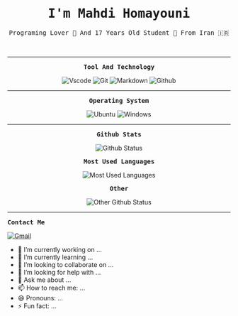 <p align="center"><h1 align="center"><samp> I'm Mahdi Homayouni </samp></h1></p>
<p align="center"><samp> Programing Lover 💙 And 17 Years Old Student 📘 From Iran 🇮🇷 </samp></p>
<br>
<hr>

<p align="center"><samp><strong>Tool And Technology</strong></samp></p>
<p align="center">
  <img src="https://img.shields.io/badge/-vscode-black?style=for-the-badge&logo=Visual-Studio-Code&logoColor=blue" alt="Vscode" />
  <img src="https://img.shields.io/badge/-git-gray?style=for-the-badge&logo=git" alt="Git" />
  <img src="https://img.shields.io/badge/-markdown-black?style=for-the-badge&logo=markdown" alt="Markdown" />
  <img src="https://img.shields.io/badge/-Github-black?style=for-the-badge&logo=github" alt="Github" />
</p>

<hr>

<p align="center"><samp><strong>Operating System</strong></samp></p>
<p align="center">
  <img src="https://img.shields.io/badge/-Ubuntu-orange?style=for-the-badge&logo=ubuntu&logoColor=white" alt="Ubuntu" />
  <img src="https://img.shields.io/badge/-Windows-white?style=for-the-badge&logo=windows&logoColor=blue" alt="Windows" />

</p>

<hr>

<p align="center"><samp><strong>Github Stats</strong></samp></p>
<p align="center">
  <img src="https://github-readme-stats.vercel.app/api?username=mahdihomayouni&show_icons=true&hide_border=true&count_private=true&theme=react" alt="Github Status" />
</p>

<p align="center"><samp><strong>Most Used Languages</strong></samp></p>
<p align="center">
  <img src="https://github-readme-stats.vercel.app/api/top-langs/?username=mahdihomayoui&theme=react&count_private=true&hide_border=true" alt="Most Used Languages" />
</p>

<p align="center"><samp><strong>Other</strong></samp></p>
<p align="center">
  <img src="https://github-readme-streak-stats.herokuapp.com/?user=mahdihomayouni&theme=react&hide_border=true" alt="Other Github Status" />
</p>

<hr>

<p><samp><strong>Contact Me</strong></samp></p>
<p> 
  <a href="https://mahdihomayouni89@gmail.com/"><img src="https://img.shields.io/badge/-Gmail-red?style=for-the-badge&logo=gmail&logoColor=white" alt="Gmail" /></a>

</p>


- 🔭 I’m currently working on ...
- 🌱 I’m currently learning ...
- 👯 I’m looking to collaborate on ...
- 🤔 I’m looking for help with ...
- 💬 Ask me about ...
- 📫 How to reach me: ...
- 😄 Pronouns: ...
- ⚡ Fun fact: ...

